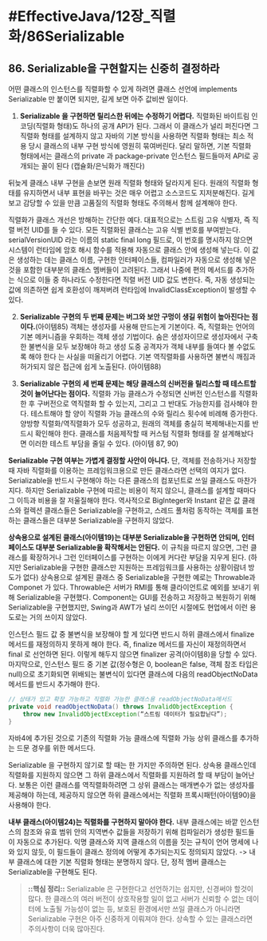 # #EffectiveJava/12장_직렬화/86Serializable


## 86. Serializable을 구현할지는 신중히 결정하라


어떤 클래스의 인스턴스를 직렬화할 수 있게 하려면 클래스 선언에 implements Serializable 만 붙이면 되지만, 길게 보면 아주 값비싼 일이다.

1. **Serializable 을 구현하면 릴리스한 뒤에는 수정하기 어렵다.** 직렬화된 바이트림 인코딩(직렬화 형태)도 하나의 공개 API가 된다. 그래서 이 클래스가 널리 퍼진다면 그 직렬화 형태를 설계하지 않고 자바의 기본 방식을 사용하면 직렬화 형태는 최소 적용 당시 클래스의 내부 구현 방식에 영원히 묶여버린다. 달리 말하면, 기본 직렬화 형태에서는 클래스의 private 과 package-private 인스턴스 필드들마저 API로 공개되는 꼴이 된다 (캡슐화/은닉화가 깨진다) 

뒤늦게 클래스 내부 구현을 손보면 원래 직렬화 형태와 달라지게 된다. 원래의 직렬화 형태를 유지하면서 내부 표현을 바꾸는 것은 매우 어렵고 소스코드도 지저분해진다. 길게 보고 감당할 수 있을 만큼 고품질의 직렬화 형태도 주의해서 함께 설계해야 한다.


직렬화가 클래스 개선은 방해하는 간단한 예다.
대표적으로는 스트림 고유 식별자, 즉 직렬 버전 UID를 들 수 있다. 모든 직렬화된 클래스는 고유 식별 번호를 부여받는다. serialVersionUID 라는 이름의 static final long 필드로, 이 번호를 명시하지 않으면 시스템이 런타임에 암호 해시 함수를 적용해 자동으로 클래스 안에 생성해 넣는다. 이 값은 생성하는 데는 클래스 이름, 구현한 인터페이스들, 컴파일러가 자동으로 생성해 넣은 것을 포함한 대부분의 클래스 멤버들이 고려된다. 그래서 나중에 편의 메서드를 추가하는 식으로 이들 중 하나라도 수정한다면 직렬 버전 UID 값도 변한다. 즉, 자동 생성되는 값에 의존하면 쉽게 호환성이 깨져버려 런타임에 InvalidClassException이 발생할 수 있다.

2. **Serializable 구현의 두 번째 문제는 버그와 보안 구멍이 생길 위험이 높아진다는 점이다.**(아이템85) 객체는 생성자를 사용해 만드는게 기본이다. 즉, 직렬화는 언어의 기본 메커니즘을 우회하는 객체 생성 기법이다.  숨은 생성자이므로 생성자에서 구축한 불변식을 모두 보장해야 하고 생성 도중 공격자가 객체 내부를 들여다 볼 수없도록 해야 한다 는 사실을 떠올리기 어렵다. 기본 역직렬화를 사용하면 불변식 깨짐과 허가되지 않은 접근에 쉽게 노출된다. (아이템88)

3. **Serializable 구현의 세 번째 문제는 해당 클래스의 신버전을 릴리스할 때 테스트할 것이 늘어난다는 점이다.** 직렬화 가능 클래스가 수정되면 신버전 인스턴스를 직렬화한 후 구버전으로 역직렬화 할 수 있는지, 그리고 그 반대도 가능한지를 검사해야 한다. 테스트해야 할 양이 직렬화 가능 클래스의 수와 릴리스 횟수에 비례해 증가한다. 양방향 직렬화/역직렬화가 모두 성공하고, 원래의 객체를 충실히 복제해내는지를 반드시 확인해야 한다. 클래스를 처음제작할 때 커스텀 직렬화 형태를 잘 설계해놨다면 이러한 테스트 부담을 줄일 수 있다. (아이템 87, 90)


**Serializable 구현 여부는 가볍게 결정할 사안이 아니다.** 단, 객체를 전송하거나 저장할 때 자바 직렬화를 이용하는 프레임워크용으로 만든 클래스라면 선택의 여지가 없다. Serializable을 반드시 구현해야 하는 다른 클래스의 컴포넌트로 쓰일 클래스도 마찬가지다. 하지만 Serializable 구현에 따르는 비용이 적지 않으니, 클래스를 설계할 때마다 그 이득과 비용을 잘 저울질해야 한다. 역사적으로 BigInteger와 Instant 같은 값 클래스와 컬렉션 클래스들은 Serializable을 구현하고, 스레드 풀처럼 동작하는 객체를 표현하는 클래스들은 대부분 Serializable을 구현하지 않았다.

**상속용으로 설계된 클래스(아이템19)는 대부분 Serializable을 구현하면 안되며, 인터페이스도 대부분 Serializable을 확작해서는 안된다.** 이 규칙을 따르지 않으면, 그런 클래스를 확장하거나 그런 인터페이스를 구현하는 이에게 커다란 부담을 지우게 된다. (하지만 Serializable을 구현한 클래스만 지원하는 프레임워크를 사용하는 상황이람녀 방도가 없다)
 상속용으로 설계된 클래스 중 Serializable을 구현한 예로는 Throwable과 Componet 가 있다. Throwable은 서버가 RMI를 통해 클라이언트로 예외를 보내기 위해 Serializable을 구현했다. Component는 GUI를 전송하고 저장하고 복원하기 위해 Serializable을 구현했지만, Swing과 AWT가 널리 쓰이던 시절에도 현업에서 이런 용도로는 거의 쓰이지 않았다.


인스턴스 필드 값 중 불변식을 보장해야 할 게 있다면 반드시 하위 클래스에서 finalize 메서드를 재정의하지 못하게 해야 한다. 즉, finalize 메서드를 자신이 재정의하면서 final 로 선언하면 된다. 이렇게 해두지 않으면 finalizer 공격(아이템8)을 당할 수 있다. 마지막으로, 인스턴스 필드 중 기본 값(정수형은 0, boolean은 false, 객체 참조 타입은 null)으로 초기화되면 위배되는 불변식이 있다면 클래스에 다음의 readObjectNoData 메서드를 반드시 추가해야 한다.

```java
// 상태가 있고 확장 가능하고 직렬화 가능한 클래스용 readObjectNoData메서드
private void readObjectNoData() throws InvalidObjectException {
	throw new InvalidObjectException(“스트림 데이터가 필요합닏다”);
}
```

자바4에 추가된 것으로 기존의 직렬화 가능 클래스에 직렬화 가능 상위 클래스를 추가하는 드문 경우를 위한 메서드다.

Serializable 을 구현하지 않기로 할 때는 한 가지만 주의하면 된다. 상속용 클래스인데 직렬화를 지원하지 않으면 그 하위 클래스에서 직렬화를 지원하려 할 때 부담이 늘어난다. 보통은 이런 클래스를 역직렬화하려면 그 상위 클래스는 매개변수가 없는 생성자를 제공해야 하는데, 제공하지 않으면 하위 클래스에서는 직렬화 프록시패턴(아이템90)을 사용해야 한다.

**내부 클래스(아이템24)는 직렬화를 구현하지 말아야 한다.** 내부 클래스에는 바깥 인스턴스의 참조와 유효 범위 안의 지역변수 값들을 저장하기 위해 컴파일러가 생성한 필드들이 자동으로 추가된다. 익명 클래스와 지역 클래스의 이름을 짓는 규칙이 언어 명세에 나와 있지 않듯, 이 필드들이 클래스 정의에 어떻게 추가되는지도 정의되지 않았다. 
-> 내부 클래스에 대한 기본 직렬화 형태는 분명하지 않다. 단, 정적 멤버 클래스는 Serializable을 구현해도 된다.


> **::핵심 정리::** 
> Serializable 은 구현한다고 선언하기는 쉽지만, 신경써야 할것이 많다. 한 클래스의 여러 버전이 상호작용할 일이 없고 서버가 신뢰할 수 없는 데이터에 노출될 가능성이 없는 등, 보호된 환경에서만 쓰일 클래스가 아니라면 Serializable 구현은 아주 신중하게 이뤄져야 한다. 상속할 수 있는 클래스라면 주의사항이 더욱 많아진다.


